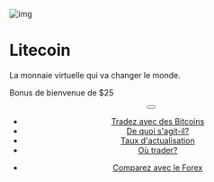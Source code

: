 <div class="jumbotron" markdown="1">

![img]({{img-url}}litecoin.png)

# Litecoin

La monnaie virtuelle qui va changer le monde.

Bonus de bienvenue de $25

</div>
<header class="navbar navbar-static-top navbar-inverse navbar-sticky" id="top" role="banner">
  <div class="container">
    <div class="navbar-header">
      <button class="navbar-toggle collapsed" type="button" data-toggle="collapse" data-target=".navbar-collapse">
        <span class="icon-bar"></span>
        <span class="icon-bar"></span>
        <span class="icon-bar"></span>
      </button>
    </div>
    <nav class="navbar-collapse collapse" role="navigation" style="height: 1px;" id="scrollpsy">
      <ul class="nav navbar-nav">
        <li class="active">
          <a href="#top">Tradez avec des Bitcoins</a>
        </li>
        <li>
          <a href="#section-1">De quoi s'agit-il?</a>
        </li>
        <li>
          <a href="#section-2">Taux d'actualisation</a>
        </li>
        <li>
          <a href="#section-3">Où trader?</a>
        </li>
      </ul>
      <ul class="nav navbar-nav navbar-right">
        <li>
          <a href="{{url}}">Comparez avec le  <i class="fa fa-bar-chart-o"></i> Forex</a>
        </li>
      </ul>
    </nav>
  </div>
</header>